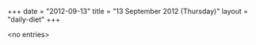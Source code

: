+++
date = "2012-09-13"
title = "13 September 2012 (Thursday)"
layout = "daily-diet"
+++

\<no entries\>